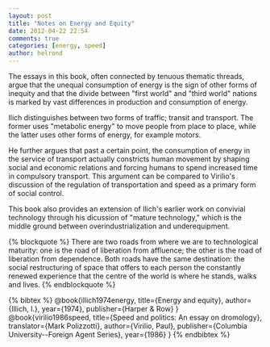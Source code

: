 ```yaml
---
layout: post
title: "Notes on Energy and Equity"
date: 2012-04-22 22:54
comments: true
categories: [energy, speed]
author: helrond
---
```

The essays in this book, often connected by tenuous thematic threads, argue that the unequal consumption of energy is the sign of other forms of inequity and that the divide between "first world" and "third world" nations is marked by vast differences in production and consumption of energy.

Ilich distinguishes between two forms of traffic; transit and transport. The former uses "metabolic energy" to move people from place to place, while the latter uses other forms of energy, for example motors.

He further argues that past a certain point, the consumption of energy in the service of transport actually constricts human movement by shaping social and economic relations and forcing humans to spend increased time in compulsory transport. This argument can be compared to Virilio's discussion of the regulation of transportation and speed as a primary form of social control.

This book also provides an extension of Ilich's earlier work on convivial technology through his dicussion of "mature technology," which is the middle ground between overindustrialization and underequipment.

{% blockquote %}
There are two roads from where we are to technological maturity: one is the road of liberation from affluence; the other is the road of liberation from dependence. Both roads have the same destination: the social restructuring of space that offers to each person the constantly renewed experience that the centre of the world is where he stands, walks and lives.
{% endblockquote %}

{% bibtex %}
@book{illich1974energy,
  title={Energy and equity},
  author={Illich, I.},
  year={1974},
  publisher={Harper \& Row}
}
@book{virilio1986speed,
  title={Speed and politics: An essay on dromology},
  translator={Mark Polizzotti},
  author={Virilio, Paul},
  publisher={Columbia University--Foreign Agent Series},
  year={1986}
}
{% endbibtex %}